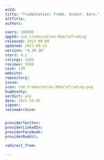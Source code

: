```yaml
---
wsId: 
title: "TradeStation: Trade. Invest. Earn."
altTitle: 
authors:

users: 100000
appId: com.tradestation.MobileTrading
released: 2013-09-09
updated: 2021-09-13
version: "4.19.10"
stars: 4.2
ratings: 4285
reviews: 1840
size: 13M
website: 
repository: 
issue: 
icon: com.tradestation.MobileTrading.png
bugbounty: 
verdict: wip
date: 2021-10-05
signer: 
reviewArchive:


providerTwitter: 
providerLinkedIn: 
providerFacebook: 
providerReddit: 

redirect_from:

---
```



